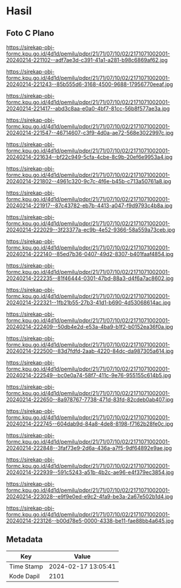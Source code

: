 # Hasil

## Foto C Plano

https://sirekap-obj-formc.kpu.go.id/4d1d/pemilu/pdpr/21/71/07/10/02/2171071002001-20240214-221102--adf7ae3d-c391-41a1-a281-b98c6869af62.jpg

https://sirekap-obj-formc.kpu.go.id/4d1d/pemilu/pdpr/21/71/07/10/02/2171071002001-20240214-221243--85b555d6-3168-4500-9688-17956770eeaf.jpg

https://sirekap-obj-formc.kpu.go.id/4d1d/pemilu/pdpr/21/71/07/10/02/2171071002001-20240214-221417--abd3c8aa-e0a0-4bf7-81cc-56b8f577ae3a.jpg

https://sirekap-obj-formc.kpu.go.id/4d1d/pemilu/pdpr/21/71/07/10/02/2171071002001-20240214-221547--46714607-c3f9-4d0a-ae72-568e3022997c.jpg

https://sirekap-obj-formc.kpu.go.id/4d1d/pemilu/pdpr/21/71/07/10/02/2171071002001-20240214-221634--bf22c949-5cfa-4cbe-8c9b-20ef6e9953a4.jpg

https://sirekap-obj-formc.kpu.go.id/4d1d/pemilu/pdpr/21/71/07/10/02/2171071002001-20240214-221802--4961c320-9c7c-4f6e-b45b-c713a50761a8.jpg

https://sirekap-obj-formc.kpu.go.id/4d1d/pemilu/pdpr/21/71/07/10/02/2171071002001-20240214-221917--87c43782-eb7b-4413-a047-f9d9793c4b8a.jpg

https://sirekap-obj-formc.kpu.go.id/4d1d/pemilu/pdpr/21/71/07/10/02/2171071002001-20240214-222029--3f23377a-ec9b-4e52-9366-58a559a73ceb.jpg

https://sirekap-obj-formc.kpu.go.id/4d1d/pemilu/pdpr/21/71/07/10/02/2171071002001-20240214-222140--85ed7b36-0407-49d2-8307-b401faaf4854.jpg

https://sirekap-obj-formc.kpu.go.id/4d1d/pemilu/pdpr/21/71/07/10/02/2171071002001-20240214-222235--81f46444-0301-47bd-88a3-d4f6a7ac8602.jpg

https://sirekap-obj-formc.kpu.go.id/4d1d/pemilu/pdpr/21/71/07/10/02/2171071002001-20240214-222321--1fb21b55-27b3-41d1-b690-4d53068614ac.jpg

https://sirekap-obj-formc.kpu.go.id/4d1d/pemilu/pdpr/21/71/07/10/02/2171071002001-20240214-222409--50db4e2d-e53a-4ba9-b1f2-b0152ea36f0a.jpg

https://sirekap-obj-formc.kpu.go.id/4d1d/pemilu/pdpr/21/71/07/10/02/2171071002001-20240214-222500--83d7fdfd-2aab-4220-84dc-da987305a614.jpg

https://sirekap-obj-formc.kpu.go.id/4d1d/pemilu/pdpr/21/71/07/10/02/2171071002001-20240214-222549--bc0e0a74-58f7-411c-9e76-955155c614b5.jpg

https://sirekap-obj-formc.kpu.go.id/4d1d/pemilu/pdpr/21/71/07/10/02/2171071002001-20240214-222650--8a978767-7738-471d-83fd-82cdeb0ab407.jpg

https://sirekap-obj-formc.kpu.go.id/4d1d/pemilu/pdpr/21/71/07/10/02/2171071002001-20240214-222745--604dab9d-84a8-4de8-8198-f7162b28fe0c.jpg

https://sirekap-obj-formc.kpu.go.id/4d1d/pemilu/pdpr/21/71/07/10/02/2171071002001-20240214-222848--3faf73e9-2d6a-436a-a7f5-9df64892e9ae.jpg

https://sirekap-obj-formc.kpu.go.id/4d1d/pemilu/pdpr/21/71/07/10/02/2171071002001-20240214-222939--591c5243-a51b-4b2c-ae96-e4f379ec3854.jpg

https://sirekap-obj-formc.kpu.go.id/4d1d/pemilu/pdpr/21/71/07/10/02/2171071002001-20240214-223028--e9f9e0ed-e9c2-4fa9-be3a-2a67e502b1d4.jpg

https://sirekap-obj-formc.kpu.go.id/4d1d/pemilu/pdpr/21/71/07/10/02/2171071002001-20240214-223126--b00d78e5-0000-4338-be11-fae88bb4a645.jpg


## Metadata

| Key        | Value               |
| ---------- | ------------------- |
| Time Stamp | 2024-02-17 13:05:41 |
| Kode Dapil | 2101                |



